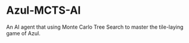 # Azul-MCTS-AI
 An AI agent that using Monte Carlo Tree Search to master the tile-laying game of Azul.
